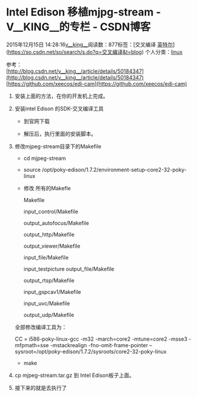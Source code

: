 # Intel Edison 移植mjpg-stream - V__KING__的专栏 - CSDN博客





2015年12月15日 14:28:16[v__king__](https://me.csdn.net/V__KING__)阅读数：877标签：[交叉编译																[英特尔](https://so.csdn.net/so/search/s.do?q=英特尔&t=blog)](https://so.csdn.net/so/search/s.do?q=交叉编译&t=blog)
个人分类：[linux](https://blog.csdn.net/V__KING__/article/category/1733387)








参考：  
[http://blog.csdn.net/v__king__/article/details/50184347](http://blog.csdn.net/v__king__/article/details/50184347)
[https://github.com/xeecos/edi-cam](https://github.com/xeecos/edi-cam)

1. 安装上面的方法，在你的开发机上完成。 

2. 安装intel Edison 的SDK-交叉编译工具 

    - 到官网下载 

    - 解压后，执行里面的安装脚本。 

3. 修改mjpeg-stream目录下的Makefile 

    - cd mjpeg-stream 

    - source /opt/poky-edison/1.7.2/environment-setup-core2-32-poky-linux 

    - 修改 所有的Makefle 

        Makefile 

        input_control/Makefile 

        output_autofocus/Makefile 

        output_http/Makefile 

        output_viewer/Makefile 

        input_file/Makefile 

        input_testpicture  output_file/Makefile 

        output_rtsp/Makefile 

        input_gspcav1/Makefile 

        input_uvc/Makefile 

        output_udp/Makefile 

    全部修改编译工具为： 

    CC =  i586-poky-linux-gcc  -m32 -march=core2 -mtune=core2 -msse3 -mfpmath=sse -mstackrealign -fno-omit-frame-pointer –sysroot=/opt/poky-edison/1.7.2/sysroots/core2-32-poky-linux 

    - make 

4. cp  mjpeg-stream.tar.gz 到 Intel Edison板子上面。 

5. 接下来的就是去执行了




